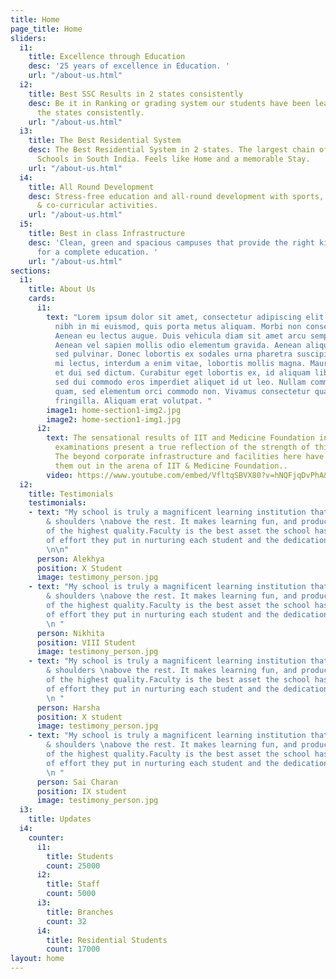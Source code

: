 ```yaml
---
title: Home
page_title: Home
sliders:
  i1:
    title: Excellence through Education
    desc: '25 years of excellence in Education. '
    url: "/about-us.html"
  i2:
    title: Best SSC Results in 2 states consistently
    desc: Be it in Ranking or grading system our students have been leading in both
      the states consistently.
    url: "/about-us.html"
  i3:
    title: The Best Residential System
    desc: The Best Residential System in 2 states. The largest chain of Residential
      Schools in South India. Feels like Home and a memorable Stay.
    url: "/about-us.html"
  i4:
    title: All Round Development
    desc: Stress-free education and all-round development with sports, games, extra
      & co-curricular activities.
    url: "/about-us.html"
  i5:
    title: Best in class Infrastructure
    desc: 'Clean, green and spacious campuses that provide the right kind of environment
      for a complete education. '
    url: "/about-us.html"
sections:
  i1:
    title: About Us
    cards:
      i1:
        text: "Lorem ipsum dolor sit amet, consectetur adipiscing elit. Sed sollicitudin
          nibh in mi euismod, quis porta metus aliquam. Morbi non consectetur metus.
          Aenean eu lectus augue. Duis vehicula diam sit amet arcu semper commodo.
          Aenean vel sapien mollis odio elementum gravida. Aenean aliquam auctor nisl
          sed pulvinar. Donec lobortis ex sodales urna pharetra suscipit.\n\nVivamus
          mi lectus, interdum a enim vitae, lobortis mollis magna. Mauris facilisis
          et dui sed dictum. Curabitur eget lobortis ex, id aliquam libero. Vivamus
          sed dui commodo eros imperdiet aliquet id ut leo. Nullam commodo feugiat
          quam, sed elementum orci commodo non. Vivamus consectetur quam a iaculis
          fringilla. Aliquam erat volutpat. "
        image1: home-section1-img2.jpg
        image2: home-section1-img1.jpg
      i2:
        text: The sensational results of IIT and Medicine Foundation in various entrance
          examinations present a true reflection of the strength of this foundation.
          The beyond corporate infrastructure and facilities here have helped in singling
          them out in the arena of IIT & Medicine Foundation..
        video: https://www.youtube.com/embed/VfltqSBVX80?v=hNQFjqDvPhA&list=PLx-qGAzjv13c00FYZMLAJm65WjsT3ZmDR
  i2:
    title: Testimonials
    testimonials:
    - text: "My school is truly a magnificent learning institution that stands head
        & shoulders \nabove the rest. It makes learning fun, and produces students
        of the highest quality.Faculty is the best asset the school has got, the amount
        of effort they put in nurturing each student and the dedication, is priceless.
        \n\n"
      person: Alekhya
      position: X Student
      image: testimony_person.jpg
    - text: "My school is truly a magnificent learning institution that stands head
        & shoulders \nabove the rest. It makes learning fun, and produces students
        of the highest quality.Faculty is the best asset the school has got, the amount
        of effort they put in nurturing each student and the dedication, is priceless.
        \n "
      person: Nikhita
      position: VIII Student
      image: testimony_person.jpg
    - text: "My school is truly a magnificent learning institution that stands head
        & shoulders \nabove the rest. It makes learning fun, and produces students
        of the highest quality.Faculty is the best asset the school has got, the amount
        of effort they put in nurturing each student and the dedication, is priceless.
        \n "
      person: Harsha
      position: X student
      image: testimony_person.jpg
    - text: "My school is truly a magnificent learning institution that stands head
        & shoulders \nabove the rest. It makes learning fun, and produces students
        of the highest quality.Faculty is the best asset the school has got, the amount
        of effort they put in nurturing each student and the dedication, is priceless.
        \n "
      person: Sai Charan
      position: IX student
      image: testimony_person.jpg
  i3:
    title: Updates
  i4:
    counter:
      i1:
        title: Students
        count: 25000
      i2:
        title: Staff
        count: 5000
      i3:
        title: Branches
        count: 32
      i4:
        title: Residential Students
        count: 17000
layout: home
---
```


